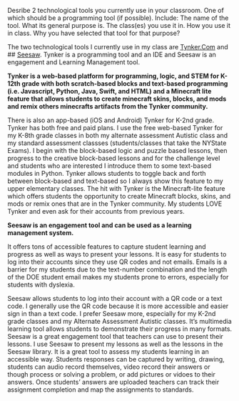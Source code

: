 Desribe 2 technological tools you currently use in your classroom. One of which should be a programming tool (if possible). 
Include:
The name of the tool. What its general purpose is. The class(es) you use it in. How you use it in class. Why you have selected that tool for that purpose?


The two technological tools I currently use in my class are [Tynker.Com](https://www.tynker.com/) and ## [Seesaw](https://web.seesaw.me/).  Tynker is a programming tool and an IDE and Seesaw is an engagement and Learning Management tool. 

****Tynker is a web-based platform for programming, logic, and STEM for K-12th grade with both scratch-based blocks and text-based programming (i.e. Javascript, Python, Java, Swift, and HTML) and a Minecraft lite feature that allows students to create minecraft skins, blocks, and mods and remix others minecrafts artifacts from the Tynker community.****

There is also an app-based (iOS and Android) Tynker for K-2nd grade. Tynker has both free and paid plans. I use the free web-based Tynker for my K-8th grade classes in both my alternate assessment Autistic class and my standard assessment classses (students/classes that take the NYState Exams). I begin with the block-based logic and puzzle based lessons, then progress to the creative block-based lessons and for the challenge level and students who are interested I introduce them to some text-based modules in Python. Tynker allows students to toggle back and forth between block-based and text-based so I always show this feature to my upper elementary classes. The hit with Tynker is the Minecraft-lite feature which offers students the opportunity to create Minecraft blocks, skins, and mods or remix ones that are in the Tynker community. My students LOVE Tynker and even ask for their accounts from previous years. 

****Seesaw is an engagement tool and can be used as a learning management system.**** 

It offers tons of accessible features to capture student learning and progress as well as ways to present your lessons. It is easy for students to log into their accounts since they use QR codes and not emails. Emails is a barrier for my students due to the text-number combination and the length of the DOE student email makes my students prone to errors, especially for students with dyslexia. 

Seesaw allows students to log into their account with a QR code or a text code. I generally use the QR code because it is more accessible and easier sign in than a text code. I prefer Seesaw more, especially for my K-2nd grade classes and my Alternate Assessment Autistic classes. It’s multimedia learning tool allows students to demonstrate their progress in many formats. Seesaw is a great engagement tool that teachers can use to present their lessons. I use Seesaw to present my lessons as well as the lessons in the Seesaw library. It is a great tool to assess my students learning in an accessible way. Students responses can be captured by writing, drawing, students can audio record themselves, video record their answers or though process or solving a problem, or add pictures or vidoes to their answers. Once students’ answers are uploaded teachers can track their assignment completion and map the assignments to standards. 

